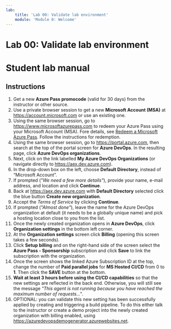 ```yaml
---
lab:
    title: 'Lab 00: Validate lab environment'
    module: 'Module 0: Welcome'
---
```


# Lab 00: Validate lab environment
# Student lab manual

## Instructions

1. Get a new **Azure Pass promocode** (valid for 30 days) from the instructor or other source.
2. Use a private browser session to get a new **Microsoft Account (MSA)** at https://account.microsoft.com or use an existing one.
3. Using the same browser session, go to https://www.microsoftazurepass.com to redeem your Azure Pass using your Microsoft Account (MSA). Fore details, see [Redeem a Microsoft Azure Pass](https://www.microsoftazurepass.com/Home/HowTo?Length=5). Follow the instructions for redemption. 
4. Using the same browser session, go to https://portal.azure.com, then search at the top of the portal screen for **Azure DevOps**. In the resulting page, click **Azure DevOps organizations**. 
5. Next, click on the link labelled **My Azure DevOps Organizations** (or navigate directly to https://aex.dev.azure.com).
6. In the drop-down box on the left, choose **Default Directory**, instead of “Microsoft Account”.
7. If prompted (*"We need a few more details"*), provide your name, e-mail address, and location and click **Continue**.
8. Back at https://aex.dev.azure.com with **Default Directory** selected click the blue button **Create new organization**.
9. Accept the *Terms of Service* by clicking **Continue**.
10. If prompted (*"Almost done"*), leave the name for the Azure DevOps organization at default (it needs to be a globally unique name) and pick a hosting location close to you from the list.
11. Once the newly created organization opens in **Azure DevOps**, click **Organization settings** in the bottom left corner.
12. At the **Organization settings** screen click **Billing** (opening this screen takes a few seconds).
13. Click **Setup billing** and on the right-hand side of the screen select the **Azure Pass - Sponsorship** subscription and click **Save** to link the subscription with the organization.
14. Once the screen shows the linked Azure Subscription ID at the top, change the number of **Paid parallel jobs** for **MS Hosted CI/CD** from 0 to **1**. Then click the **SAVE** button at the bottom. 
15. **Wait at least 3 hours before using the CI/CD capabilities** so that the new settings are reflected in the back end. Otherwise, you will still see the message *"This agent is not running because you have reached the maximum number of requests…"*.
16. OPTIONAL: you can validate this new setting has been successfully applied by creating and triggering a build pipeline. To do this either talk to the instructor or create a demo project into the newly created organization with billing enabled, using https://azuredevopsdemogenerator.azurewebsites.net.
